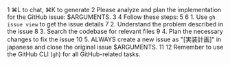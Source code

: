 1  ⌘L to chat, ⌘K to generate
2  Please analyze and plan the implementation for the GitHub issue: $ARGUMENTS.
3
4  Follow these steps:
5
6  1. Use `gh issue view` to get the issue details
7  2. Understand the problem described in the issue
8  3. Search the codebase for relevant files
9  4. Plan the necessary changes to fix the issue
10 5. ALWAYS create a new issue as "<original issue title>[実装計画]" in japanese and close the original issue $ARGUMENTS.
11
12 Remember to use the GitHub CLI (`gh`) for all GitHub-related tasks.
